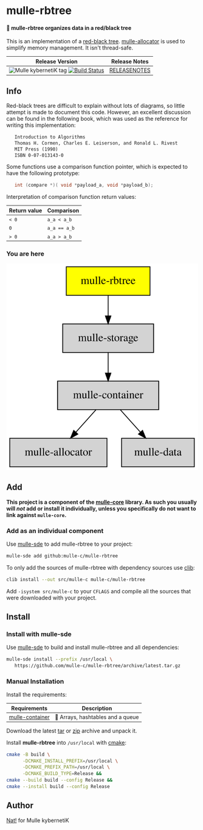 # mulle-rbtree

#### 🍫 mulle-rbtree organizes data in a red/black tree

This is an implementation of a [red-black tree](https://en.wikipedia.org/wiki/Red%E2%80%93black_tree).
[mulle-allocator](//github.com/mulle-c/mulle-allocator) is used to simplify
memory management. It isn't thread-safe.


| Release Version                                       | Release Notes
|-------------------------------------------------------|--------------
| ![Mulle kybernetiK tag](https://img.shields.io/github/tag/mulle-c/mulle-rbtree.svg?branch=release) [![Build Status](https://github.com/mulle-c/mulle-rbtree/workflows/CI/badge.svg?branch=release)](//github.com/mulle-c/mulle-rbtree/actions)| [RELEASENOTES](RELEASENOTES.md) |





## Info

Red-black trees are difficult to explain without lots of diagrams, so little
attempt is made to document this code.  However, an excellent discussion can
be found in the following book, which was used as the reference for writing
this implementation:

```
   Introduction to Algorithms
   Thomas H. Cormen, Charles E. Leiserson, and Ronald L. Rivest
   MIT Press (1990)
   ISBN 0-07-013143-0
```

Some functions use a comparison function pointer, which is expected to have the
following prototype:

``` c
   int (compare *)( void *payload_a, void *payload_b);
```

Interpretation of comparison function return values:

| Return value | Comparison
|--------------|-------------------
|  `< 0`       | `a_a < a_b`
|    `0`       | `a_a == a_b`
|  `> 0`       | `a_a > a_b`


### You are here

![Overview](overview.dot.svg)





## Add

**This project is a component of the [mulle-core](//github.com/mulle-core/mulle-core) library. As such you usually will *not* add or install it
individually, unless you specifically do not want to link against
`mulle-core`.**


### Add as an individual component

Use [mulle-sde](//github.com/mulle-sde) to add mulle-rbtree to your project:

``` sh
mulle-sde add github:mulle-c/mulle-rbtree
```

To only add the sources of mulle-rbtree with dependency
sources use [clib](https://github.com/clibs/clib):


``` sh
clib install --out src/mulle-c mulle-c/mulle-rbtree
```

Add `-isystem src/mulle-c` to your `CFLAGS` and compile all the sources that were downloaded with your project.


## Install

### Install with mulle-sde

Use [mulle-sde](//github.com/mulle-sde) to build and install mulle-rbtree and all dependencies:

``` sh
mulle-sde install --prefix /usr/local \
   https://github.com/mulle-c/mulle-rbtree/archive/latest.tar.gz
```

### Manual Installation

Install the requirements:

| Requirements                                 | Description
|----------------------------------------------|-----------------------
| [mulle-container](https://github.com/mulle-c/mulle-container)             | 🛄 Arrays, hashtables and a queue

Download the latest [tar](https://github.com/mulle-c/mulle-rbtree/archive/refs/tags/latest.tar.gz) or [zip](https://github.com/mulle-c/mulle-rbtree/archive/refs/tags/latest.zip) archive and unpack it.

Install **mulle-rbtree** into `/usr/local` with [cmake](https://cmake.org):

``` sh
cmake -B build \
      -DCMAKE_INSTALL_PREFIX=/usr/local \
      -DCMAKE_PREFIX_PATH=/usr/local \
      -DCMAKE_BUILD_TYPE=Release &&
cmake --build build --config Release &&
cmake --install build --config Release
```


## Author

[Nat!](https://mulle-kybernetik.com/weblog) for Mulle kybernetiK



